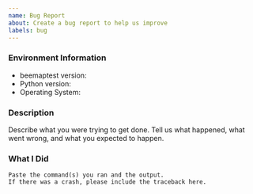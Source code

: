 ```yaml
---
name: Bug Report
about: Create a bug report to help us improve
labels: bug
---
```


<!-- Please search existing issues to avoid creating duplicates. -->

### Environment Information

-   beemaptest version:
-   Python version:
-   Operating System:

### Description

Describe what you were trying to get done.
Tell us what happened, what went wrong, and what you expected to happen.

### What I Did

```
Paste the command(s) you ran and the output.
If there was a crash, please include the traceback here.
```
